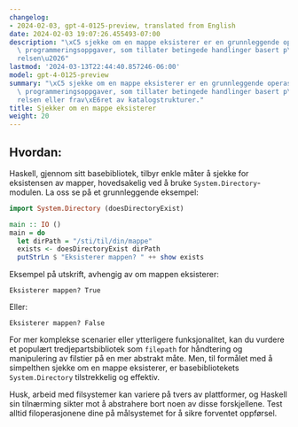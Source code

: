 ```yaml
---
changelog:
- 2024-02-03, gpt-4-0125-preview, translated from English
date: 2024-02-03 19:07:26.455493-07:00
description: "\xC5 sjekke om en mappe eksisterer er en grunnleggende operasjon i mange\
  \ programmeringsoppgaver, som tillater betingede handlinger basert p\xE5 tilstedev\xE6\
  relsen\u2026"
lastmod: '2024-03-13T22:44:40.857246-06:00'
model: gpt-4-0125-preview
summary: "\xC5 sjekke om en mappe eksisterer er en grunnleggende operasjon i mange\
  \ programmeringsoppgaver, som tillater betingede handlinger basert p\xE5 tilstedev\xE6\
  relsen eller frav\xE6ret av katalogstrukturer."
title: Sjekker om en mappe eksisterer
weight: 20
---
```


## Hvordan:
Haskell, gjennom sitt basebibliotek, tilbyr enkle måter å sjekke for eksistensen av mapper, hovedsakelig ved å bruke `System.Directory`-modulen. La oss se på et grunnleggende eksempel:

```haskell
import System.Directory (doesDirectoryExist)

main :: IO ()
main = do
  let dirPath = "/sti/til/din/mappe"
  exists <- doesDirectoryExist dirPath
  putStrLn $ "Eksisterer mappen? " ++ show exists
```

Eksempel på utskrift, avhengig av om mappen eksisterer:

```
Eksisterer mappen? True
```
Eller:
```
Eksisterer mappen? False
```

For mer komplekse scenarier eller ytterligere funksjonalitet, kan du vurdere et populært tredjepartsbibliotek som `filepath` for håndtering og manipulering av filstier på en mer abstrakt måte. Men, til formålet med å simpelthen sjekke om en mappe eksisterer, er basebibliotekets `System.Directory` tilstrekkelig og effektiv.

Husk, arbeid med filsystemer kan variere på tvers av plattformer, og Haskell sin tilnærming sikter mot å abstrahere bort noen av disse forskjellene. Test alltid filoperasjonene dine på målsystemet for å sikre forventet oppførsel.
